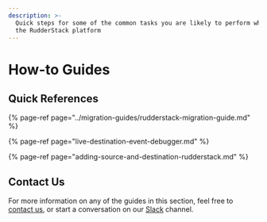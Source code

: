 ```yaml
---
description: >-
  Quick steps for some of the common tasks you are likely to perform while using
  the RudderStack platform
---
```


# How-to Guides

## Quick References

{% page-ref page="../migration-guides/rudderstack-migration-guide.md" %}

{% page-ref page="live-destination-event-debugger.md" %}

{% page-ref page="adding-source-and-destination-rudderstack.md" %}

## Contact Us

For more information on any of the guides in this section, feel free to [contact us](mailto:%20contact@rudderstack.com), or start a conversation on our [Slack](https://resources.rudderstack.com/join-rudderstack-slack) channel.



